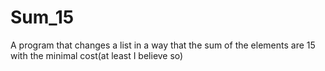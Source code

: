 # Sum_15
A program that changes a list in a way that the sum of the elements are 15 with the minimal cost(at least I believe so)
